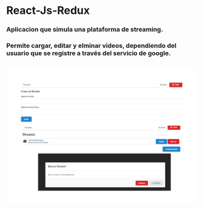 # React-Js-Redux

### Aplicacion que simula una plataforma de streaming. 
### Permite cargar, editar y elminar videos, dependiendo del usuario que se registre a través del servicio de google.

##
![](/capturas/Stream.png)
